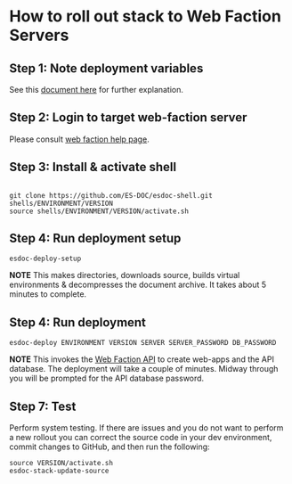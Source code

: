 # How to roll out stack to Web Faction Servers

##	Step 1: Note deployment variables

See this [document here](https://github.com/ES-DOC/esdoc-docs/blob/master/deployments/deployment-variables.md) for further explanation.

##	Step 2: Login to target web-faction server

Please consult [web faction help page](https://docs.webfaction.com/user-guide/access.html#connecting-with-ssh).

##	Step 3: Install & activate shell

<pre><code>
git clone https://github.com/ES-DOC/esdoc-shell.git shells/ENVIRONMENT/VERSION
source shells/ENVIRONMENT/VERSION/activate.sh</pre></code>

##	Step 4: Run deployment setup 

<pre><code>esdoc-deploy-setup</pre></code>

**NOTE** This makes directories, downloads source, builds virtual environments & decompresses the document archive.  It takes about 5 minutes to complete.

##	Step 4: Run deployment

<pre><code>esdoc-deploy ENVIRONMENT VERSION SERVER SERVER_PASSWORD DB_PASSWORD</pre></code>

**NOTE** This invokes the [Web Faction API](https://docs.webfaction.com/xmlrpc-api/apiref.html) to create web-apps and the API database.  The deployment will take a couple of minutes.  Midway through you will be prompted for the API database password.

##	Step 7: Test  

Perform system testing.  If there are issues and you do not want to perform a new rollout you can correct the source code in your dev environment, commit changes to GitHub, and then run the following:

<pre><code>source VERSION/activate.sh
esdoc-stack-update-source</pre></code>
